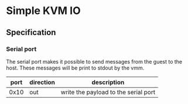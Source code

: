 # Simple KVM IO

## Specification

### Serial port

The serial port makes it possible to send messages from the guest to the host.
These messages will be print to stdout by the vmm.

| port | direction | description                                               |
| ---- | --------- | --------------------------------------------------------- |
| 0x10 |    out    | write the payload to the serial port                      |


